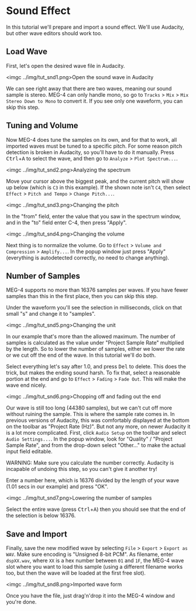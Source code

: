 Sound Effect
============

In this tutorial we'll prepare and import a sound effect. We'll use Audacity, but other wave editors should work too.

Load Wave
---------

First, let's open the desired wave file in Audacity.

<imgc ../img/tut_snd1.png><fig>Open the sound wave in Audacity</fig>

We can see right away that there are two waves, meaning our sound sample is stereo. MEG-4 can only handle mono, so go to
`Tracks` > `Mix` > `Mix Stereo Down to Mono` to convert it. If you see only one waveform, you can skip this step.

Tuning and Volume
-----------------

Now MEG-4 does tune the samples on its own, and for that to work, all imported waves must be tuned to a specific pitch. For some reason pitch detection is broken in Audacity,
so you'll have to do it manually. Press <kbd>Ctrl</kbd>+<kbd>A</kbd> to select the wave, and then go to `Analyze` > `Plot Spectrum...`.

<imgc ../img/tut_snd2.png><fig>Analyzing the spectrum</fig>

Move your cursor above the biggest peak, and the current pitch will show up below (which is `C3` in this example). If the shown note isn't `C4`, then select `Effect` >
`Pitch and Tempo` > `Change Pitch...`.

<imgc ../img/tut_snd3.png><fig>Changing the pitch</fig>

In the "from" field, enter the value that you saw in the spectrum window, and in the "to" field enter C-4, then press "Apply".

<imgc ../img/tut_snd4.png><fig>Changing the volume</fig>

Next thing is to normalize the volume. Go to `Effect` > `Volume and Compression` > `Amplify...`. In the popup window just press "Apply" (everything is autodetected correctly, no
need to change anything).

Number of Samples
-----------------

MEG-4 supports no more than 16376 samples per waves. If you have fewer samples than this in the first place, then you can skip this step.

Under the waveform you'll see the selection in milliseconds, click on that small "s" and change it to "samples".

<imgc ../img/tut_snd5.png><fig>Changing the unit</fig>

In our example that's more than the allowed maximum. The number of samples is calculated as the value under "Project Sample Rate" multiplied by the length. So to lower the
number of samples, either we lower the rate or we cut off the end of the wave. In this tutorial we'll do both.

Select everything let's say after 1.0, and press <kbd>Del</kbd> to delete. This does the trick, but makes the ending sound harsh. To fix that, select a reasonable portion at
the end and go to `Effect` > `Fading` > `Fade Out`. This will make the wave end nicely.

<imgc ../img/tut_snd6.png><fig>Chopping off and fading out the end</fig>

Our wave is still too long (44380 samples), but we can't cut off more without ruining the sample. This is where the sample rate comes in. In previous versions of Audacity, this
was comfortably displayed at the bottom on the toolbar as "Project Rate (Hz)". But not any more, on newer Audacity it is a lot more complicated. First, click `Audio Setup` on the
toolbar and select `Audio Settings...`. In the popup window, look for "Quality" / "Project Sample Rate", and from the drop-down select "Other..." to make the actual input field
editable.

WARNING: Make sure you calculate the number correctly. Audacity is incapable of undoing this step, so you can't give it another try!

Enter a number here, which is 16376 divided by the length of your wave (1.01 secs in our example) and press "OK".
 
<imgc ../img/tut_snd7.png><fig>Lowering the number of samples</fig>

Select the entire wave (press <kbd>Ctrl</kbd>+<kbd>A</kbd>) then you should see that the end of the selection is below 16376.

Save and Import
---------------

Finally, save the new modified wave by selecting `File` > `Export` > `Export as WAV`. Make sure encoding is "Unsigned 8-bit PCM". As filename, enter `dspXX.wav`, where
`XX` is a hex number between `01` and `1F`, the MEG-4 wave slot where you want to load this sample (using a different filename works too, but then the wave will be loaded
at the first free slot).

<imgc ../img/tut_snd8.png><fig>Imported wave form</fig>

Once you have the file, just drag'n'drop it into the MEG-4 window and you're done.
